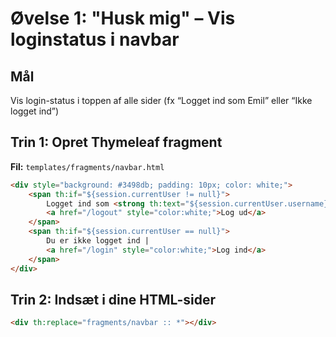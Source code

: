 # Øvelse 1: "Husk mig" – Vis loginstatus i navbar

## Mål
Vis login-status i toppen af alle sider (fx “Logget ind som Emil” eller “Ikke logget ind”)

## Trin 1: Opret Thymeleaf fragment

**Fil:** `templates/fragments/navbar.html`

```html
<div style="background: #3498db; padding: 10px; color: white;">
    <span th:if="${session.currentUser != null}">
        Logget ind som <strong th:text="${session.currentUser.username}"></strong> |
        <a href="/logout" style="color:white;">Log ud</a>
    </span>
    <span th:if="${session.currentUser == null}">
        Du er ikke logget ind |
        <a href="/login" style="color:white;">Log ind</a>
    </span>
</div>
```

## Trin 2: Indsæt i dine HTML-sider

```html
<div th:replace="fragments/navbar :: *"></div>
```
